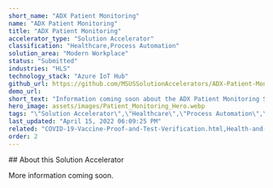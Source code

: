 ```yaml
---
short_name: "ADX Patient Monitoring"
name: "ADX Patient Monitoring"
title: "ADX Patient Monitoring"
accelerator_type: "Solution Accelerator"
classification: "Healthcare,Process Automation"
solution_area: "Modern Workplace"
status: "Submitted"
industries: "HLS"
technology_stack: "Azure IoT Hub"
github_url: https://github.com/MSUSSolutionAccelerators/ADX-Patient-Monitoring-Solution-Accelerator
demo_url: 
short_text: "Information coming soon about the ADX Patient Monitoring Solution Accelerator."
hero_image: assets/images/Patient_Monitoring_Hero.webp
tags: "\"Solution Accelerator\",\"Healthcare\",\"Process Automation\",\"HLS\",\"Azure IoT Hub\""
last_updated: "April 15, 2022 06:09:25 PM"
related: "COVID-19-Vaccine-Proof-and-Test-Verification.html,Health-and-Human-Services-Datahub.html,Healthcare-Blockchain.html,Overdose-Prevention.html,Patient-Risk-Analyzer.html"
order: 2
---
```

​​## About this Solution Accelerator

More information coming soon.
